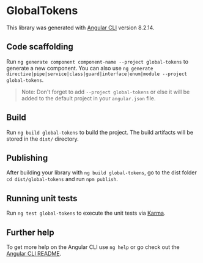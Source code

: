 # GlobalTokens

This library was generated with [Angular CLI](https://github.com/angular/angular-cli) version 8.2.14.

## Code scaffolding

Run `ng generate component component-name --project global-tokens` to generate a new component. You can also use `ng generate directive|pipe|service|class|guard|interface|enum|module --project global-tokens`.
> Note: Don't forget to add `--project global-tokens` or else it will be added to the default project in your `angular.json` file. 

## Build

Run `ng build global-tokens` to build the project. The build artifacts will be stored in the `dist/` directory.

## Publishing

After building your library with `ng build global-tokens`, go to the dist folder `cd dist/global-tokens` and run `npm publish`.

## Running unit tests

Run `ng test global-tokens` to execute the unit tests via [Karma](https://karma-runner.github.io).

## Further help

To get more help on the Angular CLI use `ng help` or go check out the [Angular CLI README](https://github.com/angular/angular-cli/blob/master/README.md).
